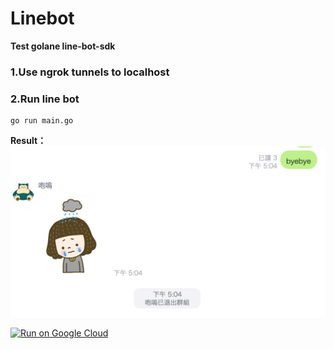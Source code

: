 # Linebot
**Test golane line-bot-sdk**  

### 1.Use ngrok tunnels to localhost

### 2.Run line bot
 
```
go run main.go
```

 **Result：**
  ![mole](https://github.com/bowwowxx/linebot/blob/master/demo.jpg)  

[![Run on Google Cloud](https://storage.googleapis.com/cloudrun/button.svg)](https://console.cloud.google.com/cloudshell/editor?shellonly=true&cloudshell_image=gcr.io/cloudrun/button&cloudshell_git_repo=https://github.com/bowwowxx/linebot.git)
